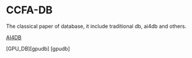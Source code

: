 # CCFA-DB
The classical paper of database, it include traditional db, ai4db and others.

[AI4DB][ai4db]

[ai4db]:https://github.com/LumingSun/ML4DB-paper-list

[GPU_DB][gpudb]
[gpudb]